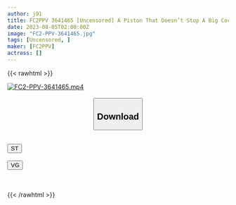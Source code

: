 ```yaml
---
author: j91
title: FC2PPV 3641465 [Uncensored] A Piston That Doesn’t Stop A Big Cock In Her Petite Pussy. It Feels So Good That I’m Screaming, Complaints From The Next Room, 2 Vaginal Cum Shots + 1 Blowjob!
date: 2023-08-05T02:00:00Z
image: "FC2-PPV-3641465.jpg"
tags: [Uncensored, ]
maker: [FC2PPV]
actress: []
---
```



{{< rawhtml >}}

<div class="video" data-videoid="mOKwXyO4RbHbqV0">
    <a href="javascript:;">
        <img src="https://my.j91.asia/posts/FC2-PPV-3641465/FC2-PPV-3641465.jpg" width="WIDTH" height="HEIGHT" alt="FC2-PPV-3641465.mp4" loading="lazy">
    </a>
</div>

<script type="text/javascript" src="https://j91.asia/asset/on-demand-st.js"></script>

<br>
  <link rel="stylesheet" href="https://j91.asia/asset/bs5.css">
  
  <center>
  <button class="btn btn-primary" type="button" data-bs-toggle="collapse" data-bs-target=".multi-collapse" aria-expanded="false" aria-controls="multiCollapseExample1 multiCollapseExample2"><h2>Download</h2></button></center>
</p>
<div class="row">
  <div class="col">
    <div class="collapse multi-collapse" id="multiCollapseExample1">
      <div class="card card-body">
	      	      <br>
<div class="buttons">  
<a href="https://streamtape.to/v/mOKwXyO4RbHbqV0"><button class="btn-hover color-3"><i class="fa fa-download"></i> ST</button></a></div>
    </div>
  </div>
</div>
  <div class="col">
    <div class="collapse multi-collapse" id="multiCollapseExample2">
      <div class="card card-body">
	      <br>
<div class="buttons">
    <a href="https://vgembed.com/v/3Q0lxBmvaL5j1Jk"><button class="btn-hover color-9"><i class="fa fa-download"></i> VG</button></a></div>
<br><br>
      </div>
    </div>
  </div>
</div>

{{< /rawhtml >}}